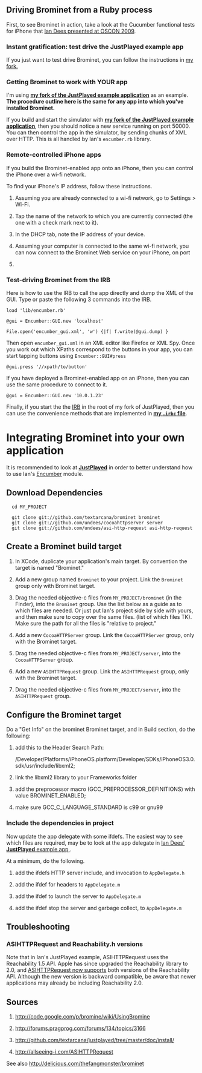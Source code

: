 ## Driving Brominet from a Ruby process

First, to see Brominet in action, take a look at the Cucumber
functional tests for iPhone that
[Ian Dees presented at OSCON 2009](http://www.oscon.com/oscon2009/public/schedule/detail/8073).

### Instant gratification: test drive the JustPlayed example app

If you just want to test drive Brominet, you can follow the instructions in
[my fork.](http://github.com/textarcana/justplayed/doc/install)

### Getting Brominet to work with YOUR app

I'm using
 [**my fork of the JustPlayed example application**](http://github.com/textarcana/justplayed)
 as an example.  **The procedure outline here is the same for any app
 into which you've installed Brominet.**

If you build and start the simulator with
[**my fork of the JustPlayed example application**](http://github.com/textarcana/justplayed),
then you should notice a new service running on port 50000.   You can
then control the app in the simulator, by sending chunks of XML over
HTTP.  This is all handled by Ian's `encumber.rb` library.

### Remote-controlled iPhone apps

If you build the Brominet-enabled app onto an iPhone, then you can
control the iPhone over a wi-fi network.  

To find your iPhone's IP address, follow these instructions.

1. Assuming you are already connected to a wi-fi network, go to Settings > Wi-Fi. 

2. Tap the name of the network to which you are currently connected (the one with a check mark next to
it).

3. In the DHCP tab, note the IP address of your device.

4. Assuming your computer is connected to the same wi-fi network, you
can now connect to the Brominet Web service on your iPhone, on port
50000.

### Test-driving Brominet from the IRB

Here is how to use the IRB to call the app directly and dump the
XML of the GUI.  Type or paste the following 3 commands into the IRB.

    load 'lib/encumber.rb'

    @gui = Encumber::GUI.new 'localhost'
     
    File.open('encumber_gui.xml', 'w') {|f| f.write(@gui.dump) }

Then open `encumber_gui.xml` in an XML editor like Firefox or XML
Spy.  Once you work out which XPaths correspond to the buttons in your
app, you can start tapping buttons using `Encumber::GUI#press`

    @gui.press '//xpath/to/button'

If you have deployed a Brominet-enabled app on an iPhone, then you can
use the same procedure to connect to it.

    @gui = Encumber::GUI.new '10.0.1.23'

Finally, if you start the the
[IRB](http://mislav.uniqpath.com/poignant-guide/book/expansion-pak-1.html)
in the root of my fork of JustPlayed, then you can use the convenience
methods that are implemented in
[**my `.irbc` file**](http://github.com/textarcana/justplayed/blob/master/.irbrc).

# Integrating Brominet into your own application

It is recommended to look at
[**JustPlayed**](http://github.com/textarcana/justplayed) in order to
better understand how to use Ian's
[Encumber](http://github.com/textarcana/justplayed/blob/master/lib/encumber.rb)
module. 

## Download Dependencies
  
      cd MY_PROJECT
  
      git clone git://github.com/textarcana/brominet brominet
      git clone git://github.com/undees/cocoahttpserver server
      git clone git://github.com/undees/asi-http-request asi-http-request
  
  
## Create a Brominet build target

1. In XCode, duplicate your application's main target.  By convention the target is named "Brominet."

2. Add a new group named `Brominet` to your project.  Link the `Brominet` group only with Brominet target.

3. Drag the needed objective-c files from `MY_PROJECT/brominet` (in
  the Finder), into the `Brominet` group. Use the list below as a guide
  as to which files are needed. Or just put Ian's project side by side
  with yours, and then make sure to copy over the same files. (list of
  which files TK). Make sure the path for all the files is "relative to
  project."

4. Add a new `CocoaHTTPServer` group. Link the `CocoaHTTPServer` group,  only with the Brominet target.
  
5. Drag the needed objective-c files from `MY_PROJECT/server`, into the `CocoaHTTPServer` group.

4. Add a new `ASIHTTPRequest` group. Link the `ASIHTTPRequest` group,  only with the Brominet target.
  
5. Drag the needed objective-c files from `MY_PROJECT/server`, into the `ASIHTTPRequest` group.

## Configure the Brominet target

Do a "Get Info" on the brominet Brominet target, and in Build section, do the following:

  1. add this to the Header Search Path: 

      /Developer/Platforms/iPhoneOS.platform/Developer/SDKs/iPhoneOS3.0.sdk/usr/include/libxml2;

   2. link the libxml2 library to your Frameworks folder

   3. add the preprocessor macro (GCC_PREPROCESSOR_DEFINITIONS) with value BROMINET_ENABLED;

   4. make sure GCC_C_LANGUAGE_STANDARD is c99 or gnu99

### Include the dependencies in project

 Now update the app delegate with some ifdefs.  The easiest way to see
 which files are required, may be to look at the app delegate in
 [Ian Dees' **JustPlayed** example app,](http://github.com/textarcana/justplayed).
 
 At a minimum, do the following.

 1. add the ifdefs HTTP server include, and invocation to `AppDelegate.h`

 1. add the ifdef for headers to `AppDelegate.m`

  2. add the ifdef to launch the server to `AppDelegate.m`

  3. add the ifdef stop the server and garbage collect, to `AppDelegate.m`

## Troubleshooting

### ASIHTTPRequest  and Reachability.h versions

Note that in Ian's JustPlayed example, ASIHTTPRequest uses the Reachability 1.5 API. Apple has
since upgraded the Reachability library to 2.0, and [ASIHTTPRequest now supports](http://allseeing-i.com/ASIHTTPRequest/Setup-instructions) both versions of the Reachability API. Although the new
version is backward compatible, be aware that newer applications may
already be including Reachability 2.0.

## Sources
  
  1. <http://code.google.com/p/bromine/wiki/UsingBromine>
  
  2. <http://forums.pragprog.com/forums/134/topics/3166>
  
  2. <http://github.com/textarcana/justplayed/tree/master/doc/install/>
  
  3. <http://allseeing-i.com/ASIHTTPRequest>
  
See also <http://delicious.com/thefangmonster/brominet>
 

